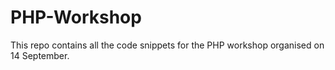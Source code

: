 # PHP-Workshop
This repo contains all the code snippets for the PHP workshop organised on 14 September.
